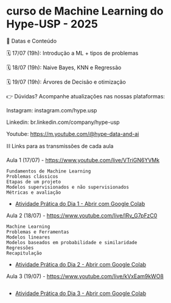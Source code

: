 # curso de Machine Learning do Hype-USP - 2025

📆 Datas e Conteúdo

🗓 17/07 (19h): Introdução a ML + tipos de problemas

🗓 18/07 (19h): Naive Bayes, KNN e Regressão

🗓 19/07 (19h): Árvores de Decisão e otimização

👉 Dúvidas? Acompanhe atualizações nas nossas plataformas:

Instagram: instagram.com/hype.usp

Linkedin: br.linkedin.com/company/hype-usp

Youtube: https://m.youtube.com/@hype-data-and-ai

⛓ Links para as transmissões de cada aula

Aula 1 (17/07) - https://www.youtube.com/live/VTriGN6YVMk
```
Fundamentos de Machine Learning
Problemas clássicos
Etapas de um projeto
Modelos supervisionados e não supervisionados
Métricas e avaliação
```
  - [Atividade Prática do Dia 1 - Abrir com Google Colab](https://colab.research.google.com/drive/1U9XBjs7rt5gDA0PtcW30yQIr-kQMomu5)

Aula 2 (18/07) - https://www.youtube.com/live/IRv_G7pFzC0
```
Machine Learning
Problemas e Ferramentas
Modelos lineares
Modelos baseados em probabilidade e similaridade
Regressões
Recapitulação
```
  - [Atividade Prática do Dia 2 - Abrir com Google Colab](https://colab.research.google.com/drive/1brqoQT3bquWDoD6EWRRAh5b3VAJiKKid)

Aula 3 (19/07) - https://www.youtube.com/live/kVxEam9kWO8
```
```
  - [Atividade Prática do Dia 3 - Abrir com Google Colab](https://colab.research.google.com/drive/1mOEzr1-RzQ61DaiRCeTovnUeAYlEP2b6)
